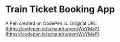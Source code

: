# Train Ticket Booking App

A Pen created on CodePen.io. Original URL: [https://codepen.io/schandru/pen/WxYMaP](https://codepen.io/schandru/pen/WxYMaP).


